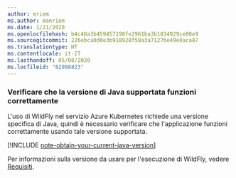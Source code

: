 ```yaml
---
author: mriem
ms.author: manriem
ms.date: 1/21/2020
ms.openlocfilehash: b4c48a3b459457198fe2961ba3b1034929ce00e9
ms.sourcegitcommit: 226ebca0d0e3b918928f58a3a7127be49e4aca87
ms.translationtype: HT
ms.contentlocale: it-IT
ms.lasthandoff: 05/08/2020
ms.locfileid: "82988823"
---
```

### <a name="validate-that-the-supported-java-version-works-correctly"></a>Verificare che la versione di Java supportata funzioni correttamente

L'uso di WildFly nel servizio Azure Kubernetes richiede una versione specifica di Java, quindi è necessario verificare che l'applicazione funzioni correttamente usando tale versione supportata.

[!INCLUDE [note-obtain-your-current-java-version](note-obtain-your-current-java-version.md)]

Per informazioni sulla versione da usare per l'esecuzione di WildFly, vedere [Requisiti](http://docs.wildfly.org/19/Getting_Started_Guide.html#requirements).
